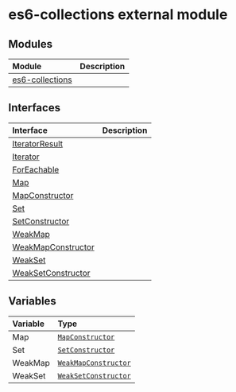 # es6-collections external module


## Modules

| Module	   |  Description |
|:-------------|:---------------|
| [es6-collections](./es6-collections/es6-collections-imodule.md)     |  |




## Interfaces

| Interface	   |  Description |
|:-------------|:---------------|
| [IteratorResult](./es6-collections/iteratorresult.md)   |   |
| [Iterator](./es6-collections/iterator.md)   |   |
| [ForEachable](./es6-collections/foreachable.md)   |   |
| [Map](./es6-collections/map.md)   |   |
| [MapConstructor](./es6-collections/mapconstructor.md)   |   |
| [Set](./es6-collections/set.md)   |   |
| [SetConstructor](./es6-collections/setconstructor.md)   |   |
| [WeakMap](./es6-collections/weakmap.md)   |   |
| [WeakMapConstructor](./es6-collections/weakmapconstructor.md)   |   |
| [WeakSet](./es6-collections/weakset.md)   |   |
| [WeakSetConstructor](./es6-collections/weaksetconstructor.md)   |   |






## Variables

| Variable	   | Type|
|:-----------|:------------|
|Map   | [`MapConstructor`](../es6-collections/mapconstructor.md) |
|Set   | [`SetConstructor`](../es6-collections/setconstructor.md) |
|WeakMap   | [`WeakMapConstructor`](../es6-collections/weakmapconstructor.md) |
|WeakSet   | [`WeakSetConstructor`](../es6-collections/weaksetconstructor.md) |

